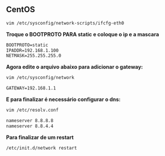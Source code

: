## CentOS
```sh
vim /etc/sysconfig/network-scripts/ifcfg-eth0
```

**Troque o BOOTPROTO PARA static e coloque o ip e a mascara**
```txt
BOOTPROTO=static
IPADDR=192.168.1.100
NETMASK=255.255.255.0
```


**Agora edite o arquivo abaixo para adicionar o gateway:**
```sh
vim /etc/sysconfig/network
```

```txt
GATEWAY=192.168.1.1
```


**E para finalizar é necessário configurar o dns:**
```txt
vim /etc/resolv.conf
```

```txt
nameserver 8.8.8.8
nameserver 8.8.4.4
```


**Para finalizar de um restart**
```txt
/etc/init.d/network restart
```